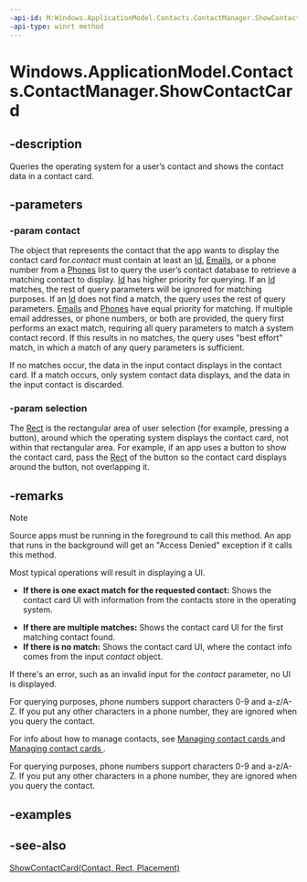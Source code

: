 ----api-id: M:Windows.ApplicationModel.Contacts.ContactManager.ShowContactCard(Windows.ApplicationModel.Contacts.Contact,Windows.Foundation.Rect)
-api-type: winrt method
---<!-- Method syntaxpublic void ShowContactCard(Windows.ApplicationModel.Contacts.Contact contact, Windows.Foundation.Rect selection)--># Windows.ApplicationModel.Contacts.ContactManager.ShowContactCard## -descriptionQueries the operating system for a user’s contact and shows the contact data in a contact card.## -parameters### -param contactThe object that represents the contact that the app wants to display the contact card for.*contact* must contain at least an [Id](contact_id.md), [Emails](contact_emails.md), or a phone number from a [Phones](contact_phones.md) list to query the user’s contact database to retrieve a matching contact to display. [Id](contact_id.md) has higher priority for querying. If an [Id](contact_id.md) matches, the rest of query parameters will be ignored for matching purposes. If an [Id](contact_id.md) does not find a match, the query uses the rest of query parameters. [Emails](contact_emails.md) and [Phones](contact_phones.md) have equal priority for matching. If multiple email addresses, or phone numbers, or both are provided, the query first performs an exact match, requiring all query parameters to match a system contact record. If this results in no matches, the query uses "best effort" match, in which a match of any query parameters is sufficient.If no matches occur, the data in the input contact displays in the contact card. If a match occurs, only system contact data displays, and the data in the input contact is discarded.### -param selectionThe [Rect](../windows.foundation/rect.md) is the rectangular area of user selection (for example, pressing a button), around which the operating system displays the contact card, not within that rectangular area. For example, if an app uses a button to show the contact card, pass the [Rect](../windows.foundation/rect.md) of the button so the contact card displays around the button, not overlapping it.## -remarks> [!NOTE]> Source apps must be running in the foreground to call this method. An app that runs in the background will get an "Access Denied" exception if it calls this method.Most typical operations will result in displaying a UI.+ **If there is one exact match for the requested  contact:** Shows the contact card UI with information from the contacts store in the operating system. <!--There is note in spec re a planned merging behavior. The existing behavior is lookup from store, throw away extra info in contact.-->+ **If there are multiple matches:** Shows the contact card UI for the first matching contact found.+ **If there is no match:** Shows the contact card UI, where the contact info comes from the input *contact* object.If there's an error, such as an invalid input for the *contact* parameter, no UI is displayed.For querying purposes, phone numbers support characters 0-9 and a-z/A-Z. If you put any other characters in a phone number, they are ignored when you query the contact.For info about how to manage contacts, see [Managing contact cards ](http://msdn.microsoft.com/library/a0667d13-a274-4cb2-982a-5bfabb0488c2) and [Managing contact cards ](http://msdn.microsoft.com/library/364d763b-adf6-410e-a892-ba4af3799b93).For querying purposes, phone numbers support characters 0-9 and a-z/A-Z. If you put any other characters in a phone number, they are ignored when you query the contact.## -examples## -see-also[ShowContactCard(Contact, Rect, Placement)](contactmanager_showcontactcard_2144545901.md)